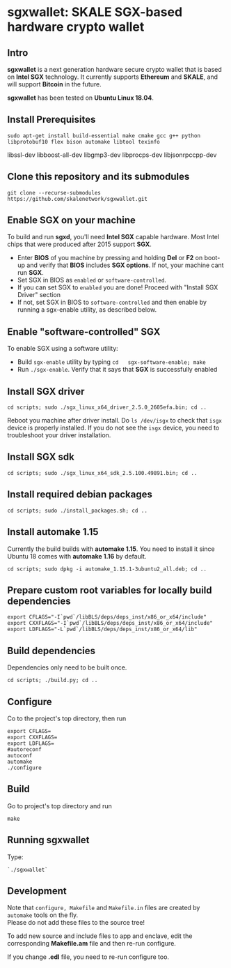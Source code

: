 # sgxwallet: SKALE SGX-based hardware crypto wallet

## Intro

**sgxwallet** is a next generation hardware secure crypto wallet that  is based on **Intel SGX** technology. It currently supports **Ethereum** and **SKALE**, and will support **Bitcoin** in the future.

**sgxwallet** has been tested on **Ubuntu Linux 18.04**.

## Install Prerequisites

```
sudo apt-get install build-essential make cmake gcc g++ python libprotobuf10 flex bison automake libtool texinfo
```
libssl-dev libboost-all-dev libgmp3-dev libprocps-dev libjsonrpccpp-dev

## Clone this repository and its submodules

`git clone --recurse-submodules  https://github.com/skalenetwork/sgxwallet.git`

## Enable SGX on your machine

To build and run **sgxd**, you'll need **Intel SGX** capable hardware. Most Intel chips that were produced after 2015 support **SGX**.

-   Enter **BIOS** of you machine by pressing and holding **Del** or **F2** on boot-up and verify that **BIOS** includes **SGX options**.
    If not, your machine cant run **SGX**.
-   Set SGX in BIOS as `enabled` or `software-controlled`.
-   If you can set SGX to `enabled` you are done! Proceed with "Install SGX Driver" section
-   If not, set SGX in BIOS to `software-controlled` and then enable by running a sgx-enable utility, as described below.

## Enable "software-controlled" SGX

To enable SGX using a software utility:

-   Build `sgx-enable` utility by typing `cd   sgx-software-enable; make`
-   Run `./sgx-enable`.  Verify that it says that **SGX** is successfully enabled

## Install SGX driver

```
cd scripts; sudo ./sgx_linux_x64_driver_2.5.0_2605efa.bin; cd ..
```

Reboot you machine after driver install.  Do `ls /dev/isgx` to check that `isgx` device is properly installed.
If you do not see the `isgx` device, you need to troubleshoot your driver installation.

## Install SGX sdk

```
cd scripts; sudo ./sgx_linux_x64_sdk_2.5.100.49891.bin; cd ..
```

## Install required debian packages

```
cd scripts; sudo ./install_packages.sh; cd ..
```

## Install automake 1.15

Currently the build builds with **automake 1.15**. You need to install it since Ubuntu 18 comes with **automake 1.16** by default.

```
cd scripts; sudo dpkg -i automake_1.15.1-3ubuntu2_all.deb; cd ..
```

## Prepare custom root variables for locally build dependencies

```
export CFLAGS="-I`pwd`/libBLS/deps/deps_inst/x86_or_x64/include"
export CXXFLAGS="-I`pwd`/libBLS/deps/deps_inst/x86_or_x64/include"
export LDFLAGS="-L`pwd`/libBLS/deps/deps_inst/x86_or_x64/lib"
```

## Build dependencies

Dependencies only need to be built once.

```
cd scripts; ./build.py; cd ..
```

## Configure

Co to the project's top directory, then run

```
export CFLAGS=
export CXXFLAGS=
export LDFLAGS=
#autoreconf
autoconf
automake
./configure
```

## Build

Go to project's top directory and run

```
make
```

## Running sgxwallet

Type:

```
`./sgxwallet`
```

## Development

Note that `configure, Makefile` and `Makefile.in` files are created by `automake` tools on the fly.  
Please do not add these files to the source tree!

To add new source and include files to app and enclave, edit the corresponding **Makefile.am** file and then re-run configure.

If you change **.edl** file, you need to re-run configure too.
